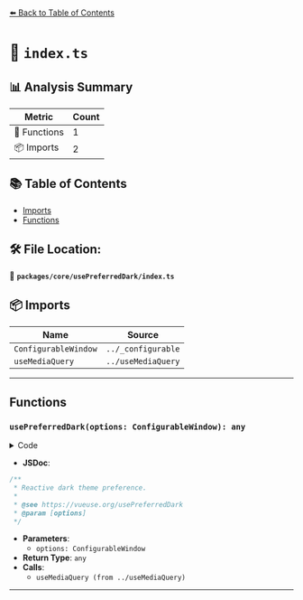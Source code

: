 [⬅️ Back to Table of Contents](../../../index.md)

# 📄 `index.ts`

## 📊 Analysis Summary

| Metric | Count |
|--------|-------|
| 🔧 Functions | 1 |
| 📦 Imports | 2 |

## 📚 Table of Contents

- [Imports](#imports)
- [Functions](#functions)

## 🛠️ File Location:
📂 **`packages/core/usePreferredDark/index.ts`**

## 📦 Imports

| Name | Source |
|------|--------|
| `ConfigurableWindow` | `../_configurable` |
| `useMediaQuery` | `../useMediaQuery` |


---

## Functions

### `usePreferredDark(options: ConfigurableWindow): any`

<details><summary>Code</summary>

```ts
export function usePreferredDark(options?: ConfigurableWindow) {
  return useMediaQuery('(prefers-color-scheme: dark)', options)
}
```
</details>

- **JSDoc**:
```ts
/**
 * Reactive dark theme preference.
 *
 * @see https://vueuse.org/usePreferredDark
 * @param [options]
 */
```

- **Parameters**:
  - `options: ConfigurableWindow`
- **Return Type**: `any`
- **Calls**:
  - `useMediaQuery (from ../useMediaQuery)`

---